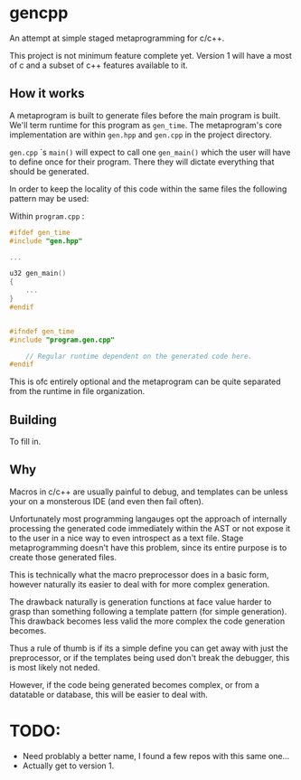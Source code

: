 # gencpp

An attempt at simple staged metaprogramming for c/c++.

This project is not minimum feature complete yet. 
Version 1 will have a most of c and a subset of c++ features available to it.

## How it works

A metaprogram is built to generate files before the main program is built. We'll term runtime for this program as `gen_time`. The metaprogram's core implementation are within `gen.hpp` and `gen.cpp` in the project directory.

`gen.cpp` \`s  `main()` will expect to call one `gen_main()` which the user will have to define once for their program. There they will dictate everything that should be generated.

In order to keep the locality of this code within the same files the following pattern may be used:

Within `program.cpp` :
```cpp
#ifdef gen_time
#include "gen.hpp"

...

u32 gen_main()
{
	...
}
#endif


#ifndef gen_time
#include "program.gen.cpp"

	// Regular runtime dependent on the generated code here.
#endif
```
This is ofc entirely optional and the metaprogram can be quite separated from the runtime in file organization.

## Building

To fill in.

## Why

Macros in c/c++ are usually painful to debug, and templates can be unless your on a monsterous IDE (and even then fail often).

Unfortunately most programming langauges opt the approach of internally processing the generated code immediately within the AST or not expose it to the user in a nice way to even introspect as a text file. Stage metaprogramming doesn't have this problem, since its entire purpose is to create those generated files.

This is technically what the macro preprocessor does in a basic form, however naturally its easier to deal with for more complex generation.

The drawback naturally is generation functions at face value harder to grasp than something following a template pattern (for simple generation). This drawback becomes less valid the more complex the code generation becomes.

Thus a rule of thumb is if its a simple define you can get away with just the preprocessor, or if the templates being used don't break the debugger, this is most likely not neded.

However, if the code being generated becomes complex, or from a datatable or database, this will be easier to deal with.

# TODO:

* Need problably a better name, I found a few repos with this same one...
* Actually get to version 1.
